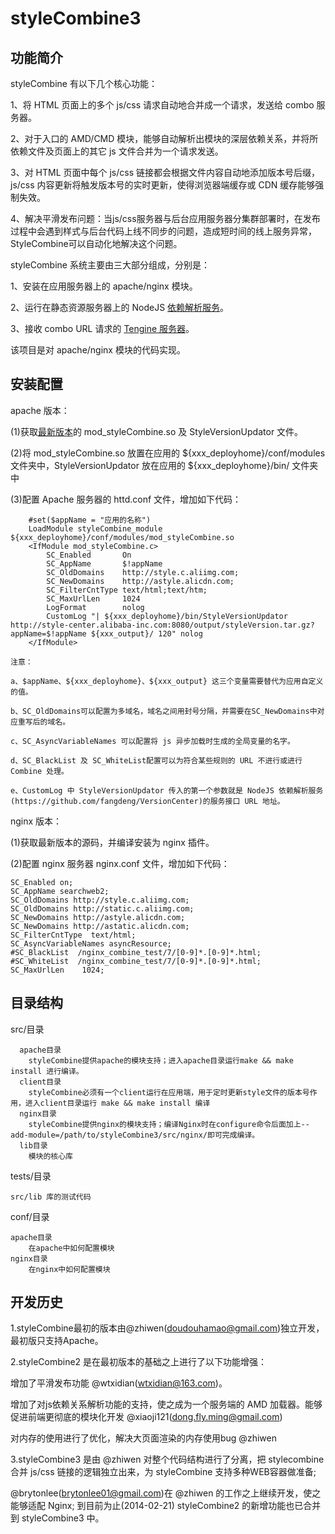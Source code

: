 styleCombine3
=============

功能简介
---------------------

styleCombine 有以下几个核心功能：

1、将 HTML 页面上的多个 js/css 请求自动地合并成一个请求，发送给 combo 服务器。

2、对于入口的 AMD/CMD 模块，能够自动解析出模块的深层依赖关系，并将所依赖文件及页面上的其它 js 文件合并为一个请求发送。

3、对 HTML 页面中每个 js/css 链接都会根据文件内容自动地添加版本号后缀，js/css 内容更新将触发版本号的实时更新，使得浏览器端缓存或 CDN 缓存能够强制失效。

4、解决平滑发布问题：当js/css服务器与后台应用服务器分集群部署时，在发布过程中会遇到样式与后台代码上线不同步的问题，造成短时间的线上服务异常，StyleCombine可以自动化地解决这个问题。


styleCombine 系统主要由三大部分组成，分别是：

1、安装在应用服务器上的 apache/nginx 模块。

2、运行在静态资源服务器上的 NodeJS [依赖解析服务](https://github.com/fangdeng/VersionCenter)。

3、接收 combo URL 请求的 [Tengine 服务器](http://tengine.taobao.org/index_cn.html)。

该项目是对 apache/nginx 模块的代码实现。


安装配置
---------------------

apache 版本：

(1)获取[最新版本](bin/apache/20140402.zip)的 mod_styleCombine.so 及 StyleVersionUpdator 文件。

(2)将 mod_styleCombine.so 放置在应用的 ${xxx_deployhome}/conf/modules文件夹中，StyleVersionUpdator 放在应用的 ${xxx_deployhome}/bin/ 文件夹中

(3)配置 Apache 服务器的 httd.conf 文件，增加如下代码：

	    #set($appName = "应用的名称")
		LoadModule styleCombine_module   ${xxx_deployhome}/conf/modules/mod_styleCombine.so
		<IfModule mod_styleCombine.c>
			SC_Enabled       On
			SC_AppName       $!appName
			SC_OldDomains    http://style.c.aliimg.com;
			SC_NewDomains    http://astyle.alicdn.com;
			SC_FilterCntType text/html;text/htm;
			SC_MaxUrlLen     1024
			LogFormat        nolog
			CustomLog "| ${xxx_deployhome}/bin/StyleVersionUpdator http://style-center.alibaba-inc.com:8080/output/styleVersion.tar.gz?appName=$!appName ${xxx_output}/ 120" nolog
		</IfModule>

	注意：
	
	a、$appName、${xxx_deployhome}、${xxx_output} 这三个变量需要替代为应用自定义的值。
	
	b、SC_OldDomains可以配置为多域名，域名之间用封号分隔，并需要在SC_NewDomains中对应重写后的域名。
	
	c、SC_AsyncVariableNames 可以配置将 js 异步加载时生成的全局变量的名字。
	
	d、SC_BlackList 及 SC_WhiteList配置可以为符合某些规则的 URL 不进行或进行 Combine 处理。
	
	e、CustomLog 中 StyleVersionUpdator 传入的第一个参数就是 NodeJS 依赖解析服务(https://github.com/fangdeng/VersionCenter)的服务接口 URL 地址。 

	
	
nginx 版本：

(1)获取最新版本的源码，并编译安装为 nginx 插件。 

(2)配置 nginx 服务器 nginx.conf 文件，增加如下代码：

	SC_Enabled on;
	SC_AppName searchweb2;
	SC_OldDomains http://style.c.aliimg.com;
	SC_OldDomains http://static.c.aliimg.com;
	SC_NewDomains http://astyle.alicdn.com;
	SC_NewDomains http://astatic.alicdn.com;
	SC_FilterCntType  text/html;
	SC_AsyncVariableNames asyncResource;
	#SC_BlackList  /nginx_combine_test/7/[0-9]*.[0-9]*.html;
	#SC_WhiteList  /nginx_combine_test/7/[0-9]*.[0-9]*.html;
	SC_MaxUrlLen    1024;
	
	
目录结构
-------------------------

src/目录

	  apache目录
		styleCombine提供apache的模块支持；进入apache目录运行make && make install 进行编译。
	  client目录
		styleCombine必须有一个client运行在应用端，用于定时更新style文件的版本号作用，进入client目录运行 make && make install 编译
	  nginx目录
		styleCombine提供nginx的模块支持；编译Nginx时在configure命令后面加上--add-module=/path/to/styleCombine3/src/nginx/即可完成编译。
	  lib目录
		模块的核心库

tests/目录

    src/lib 库的测试代码

conf/目录

    apache目录
        在apache中如何配置模块
    nginx目录
        在nginx中如何配置模块

开发历史
--------------------
1.styleCombine最初的版本由@zhiwen(doudouhamao@gmail.com)独立开发，最初版只支持Apache。

2.styleCombine2 是在最初版本的基础之上进行了以下功能增强：

  增加了平滑发布功能 @wtxidian(wtxidian@163.com)。
	
  增加了对js依赖关系解析功能的支持，使之成为一个服务端的 AMD 加载器。能够促进前端更彻底的模块化开发 @xiaoji121(dong.fly.ming@gmail.com)
	
  对内存的使用进行了优化，解决大页面渲染的内存使用bug @zhiwen

3.styleCombine3 是由 @zhiwen 对整个代码结构进行了分离，把 stylecombine 合并 js/css 链接的逻辑独立出来，为 styleCombine 支持多种WEB容器做准备;

@brytonlee(brytonlee01@gmail.com)在 @zhiwen 的工作之上继续开发，使之能够适配 Nginx; 到目前为止(2014-02-21) styleCombine2 的新增功能也已合并到 styleCombine3 中。

